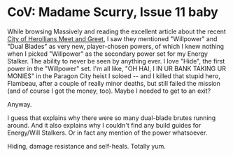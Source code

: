 # CoV: Madame Scurry, Issue 11 baby

While browsing Massively and reading the excellent article about the recent [City of Herollians Meet and Greet](http://www.massively.com/2007/12/03/impressions-of-the-cox-meet-n-greet/), I saw they mentioned "Willpower" and "Dual Blades" as very new, player-chosen powers, of which I knew nothing when I picked "Willpower" as the secondary power set for my Energy Stalker. The ability to never be seen by anything ever. I love "Hide", the first power in the "Willpower" set. I'm all like, "OH HAI, I IN UR BANK TAKING UR MONIES" in the Paragon City heist I soloed -- and I killed that stupid hero, Flambeau, after a couple of really minor deaths, but still failed the mission (and of course I got the money, too). Maybe I needed to get to an exit?

Anyway.

I guess that explains why there were so many dual-blade brutes running around. And it also explains why I couldn't find any build guides for Energy/Will Stalkers. Or in fact any mention of the power whatsoever.

Hiding, damage resistance and self-heals. Totally yum.

